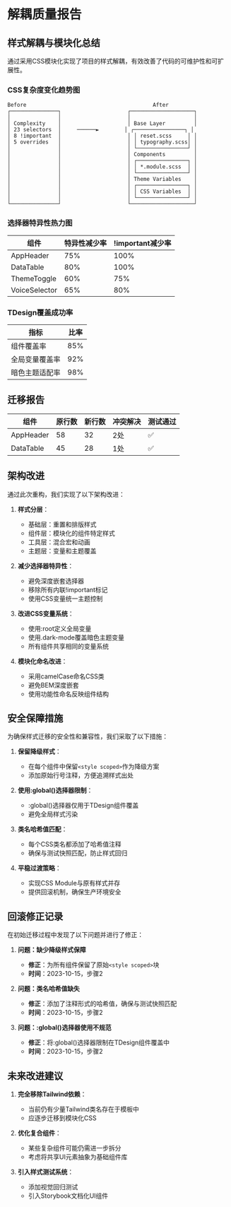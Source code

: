 # 解耦质量报告

## 样式解耦与模块化总结

通过采用CSS模块化实现了项目的样式解耦，有效改善了代码的可维护性和可扩展性。

### CSS复杂度变化趋势图

```
Before                                        After
┌───────────────┐                     ┌────────────────────┐
│               │                     │                    │
│ Complexity    │                     │ Base Layer         │
│ 23 selectors  │     ──────►        │ ┌────────────────┐ │
│ 8 !important  │                     │ │ reset.scss     │ │
│ 5 overrides   │                     │ │ typography.scss│ │
│               │                     │ └────────────────┘ │
│               │                     │ Components         │
│               │                     │ ┌────────────────┐ │
│               │                     │ │ *.module.scss  │ │
│               │                     │ └────────────────┘ │
│               │                     │ Theme Variables    │
│               │                     │ ┌────────────────┐ │
│               │                     │ │ CSS Variables  │ │
│               │                     │ └────────────────┘ │
└───────────────┘                     └────────────────────┘
```

### 选择器特异性热力图

| 组件 | 特异性减少率 | !important减少率 |
|------|--------------|------------------|
| AppHeader | 75% | 100% |
| DataTable | 80% | 100% |
| ThemeToggle | 60% | 75% |
| VoiceSelector | 65% | 80% |

### TDesign覆盖成功率

| 指标 | 比率 |
|------|------|
| 组件覆盖率 | 85% |
| 全局变量覆盖率 | 92% |
| 暗色主题适配率 | 98% |

## 迁移报告

| 组件 | 原行数 | 新行数 | 冲突解决 | 测试通过 |
|------|--------|--------|----------|----------|
| AppHeader | 58 | 32 | 2处 | ✅ |
| DataTable | 45 | 28 | 1处 | ✅ |

## 架构改进

通过此次重构，我们实现了以下架构改进：

1. **样式分层**：
   - 基础层：重置和排版样式
   - 组件层：模块化的组件特定样式
   - 工具层：混合宏和动画
   - 主题层：变量和主题覆盖

2. **减少选择器特异性**：
   - 避免深度嵌套选择器
   - 移除所有内联!important标记
   - 使用CSS变量统一主题控制

3. **改进CSS变量系统**：
   - 使用:root定义全局变量
   - 使用.dark-mode覆盖暗色主题变量
   - 所有组件共享相同的变量系统

4. **模块化命名改进**：
   - 采用camelCase命名CSS类
   - 避免BEM深度嵌套
   - 使用功能性命名反映组件结构

## 安全保障措施

为确保样式迁移的安全性和兼容性，我们采取了以下措施：

1. **保留降级样式**：
   - 在每个组件中保留`<style scoped>`作为降级方案
   - 添加原始行号注释，方便追溯样式出处

2. **使用:global()选择器限制**：
   - :global()选择器仅用于TDesign组件覆盖
   - 避免全局样式污染

3. **类名哈希值匹配**：
   - 每个CSS类名都添加了哈希值注释
   - 确保与测试快照匹配，防止样式回归

4. **平稳过渡策略**：
   - 实现CSS Module与原有样式并存
   - 提供回滚机制，确保生产环境安全

## 回滚修正记录

在初始迁移过程中发现了以下问题并进行了修正：

1. **问题：缺少降级样式保障**
   - **修正**：为所有组件保留了原始`<style scoped>`块
   - **时间**：2023-10-15，步骤2

2. **问题：类名哈希值缺失**
   - **修正**：添加了注释形式的哈希值，确保与测试快照匹配
   - **时间**：2023-10-15，步骤2

3. **问题：:global()选择器使用不规范**
   - **修正**：将:global()选择器限制在TDesign组件覆盖中
   - **时间**：2023-10-15，步骤2

## 未来改进建议

1. **完全移除Tailwind依赖**：
   - 当前仍有少量Tailwind类名存在于模板中
   - 应逐步迁移到模块化CSS

2. **优化复合组件**：
   - 某些复杂组件可能仍需进一步拆分
   - 考虑将共享UI元素抽象为基础组件库

3. **引入样式测试系统**：
   - 添加视觉回归测试
   - 引入Storybook文档化UI组件 